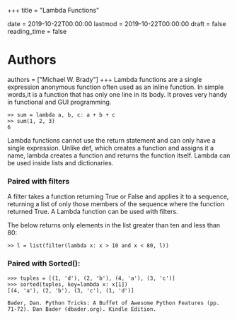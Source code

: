 +++
title = "Lambda Functions"

date = 2019-10-22T00:00:00
lastmod = 2019-10-22T00:00:00
draft = false
reading_time = false

# Authors
authors = ["Michael W. Brady"]
+++
Lambda functions are a single expression anonymous function often used as an inline function. In simple words,it is a function that has only one line in its body. It proves very handy in functional and GUI programming.

    >> sum = lambda a, b, c: a + b + c
    >> sum(1, 2, 3)
    6

Lambda functions cannot use the return statement and can only have a single expression. Unlike def, which creates a function and assigns it a name, lambda creates a function and returns the function itself. Lambda can be used inside lists and dictionaries.

### Paired with filters

A filter takes a function returning True or False and applies it to a sequence, returning a list of only those members of the sequence where the function returned True. A Lambda function can be used with filters.

The below returns only elements in the list greater than ten and less than 80:

    >> l = list(filter(lambda x: x > 10 and x < 80, l))

### Paired with Sorted():

    >>> tuples = [(1, 'd'), (2, 'b'), (4, 'a'), (3, 'c')]
    >>> sorted(tuples, key=lambda x: x[1])
    [(4, 'a'), (2, 'b'), (3, 'c'), (1, 'd')]
    
    Bader, Dan. Python Tricks: A Buffet of Awesome Python Features (pp. 71-72). Dan Bader (dbader.org). Kindle Edition.